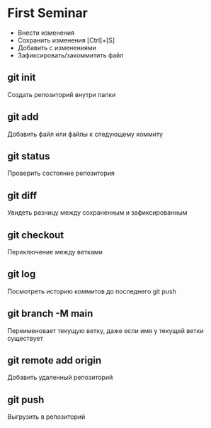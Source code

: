 # First Seminar
* Внести изменения
* Сохранить изменения [Ctrl]+[S]
* Добавить с изменениями
* Зафиксировать/закоммитить файл
## git init
Создать репозиторий внутри папки
## git add
Добавить файл или файлы к следующему коммиту
## git status
Проверить состояние репозитория
## git diff
Увидеть разницу между сохраненным и зафиксированным
## git checkout 
Переключение между ветками
## git log
Посмотреть историю коммитов до последнего git push
## git branch -M main
Переименовает текущую ветку, даже если имя у текущей ветки существует
## git remote add origin
Добавить удаленный репозиторий
## git push
Выгрузить в репозиторий